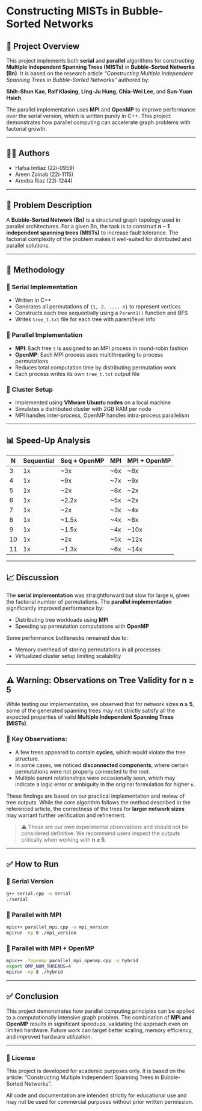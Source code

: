 # Constructing MISTs in Bubble-Sorted Networks

## 📘 Project Overview  
This project implements both **serial** and **parallel** algorithms for constructing **Multiple Independent Spanning Trees (MISTs)** in **Bubble-Sorted Networks (Bn)**. It is based on the research article _“Constructing Multiple Independent Spanning Trees in Bubble-Sorted Networks”_ authored by:

**Shih-Shun Kao**, **Ralf Klasing**, **Ling-Ju Hung**, **Chia-Wei Lee**, and **Sun-Yuan Hsieh**.

The parallel implementation uses **MPI** and **OpenMP** to improve performance over the serial version, which is written purely in C++. This project demonstrates how parallel computing can accelerate graph problems with factorial growth.

---

## 👩‍💻 Authors
- Hafsa Imtiaz (22i-0959)  
- Areen Zainab (22i-1115)  
- Areeba Riaz (22i-1244)

---

## 🧠 Problem Description  
A **Bubble-Sorted Network (Bn)** is a structured graph topology used in parallel architectures. For a given Bn, the task is to construct **n − 1 independent spanning trees (MISTs)** to increase fault tolerance. The factorial complexity of the problem makes it well-suited for distributed and parallel solutions.

---

## 🔧 Methodology

### 🔹 Serial Implementation  
- Written in C++
- Generates all permutations of `{1, 2, ..., n}` to represent vertices
- Constructs each tree sequentially using a `Parent1()` function and BFS
- Writes `tree_t.txt` file for each tree with parent/level info

### 🔹 Parallel Implementation  
- **MPI**: Each tree `t` is assigned to an MPI process in round-robin fashion  
- **OpenMP**: Each MPI process uses multithreading to process permutations  
- Reduces total computation time by distributing permutation work
- Each process writes its own `tree_t.txt` output file

### 🔹 Cluster Setup  
- Implemented using **VMware Ubuntu nodes** on a local machine  
- Simulates a distributed cluster with 2GB RAM per node  
- MPI handles inter-process, OpenMP handles intra-process parallelism

---

## 📊 Speed-Up Analysis

| N  | Sequential | Seq + OpenMP | MPI | MPI + OpenMP |
|----|------------|---------------|-----|----------------|
| 3  | 1x         | ~3x           | ~6x | ~8x            |
| 4  | 1x         | ~9x           | ~7x | ~9x            |
| 5  | 1x         | ~2x           | ~8x | ~2x            |
| 6  | 1x         | ~2.2x         | ~5x | ~2x            |
| 7  | 1x         | ~2x           | ~3x | ~4x            |
| 8  | 1x         | ~1.5x         | ~4x | ~8x            |
| 9  | 1x         | ~1.5x         | ~4x | ~10x           |
| 10 | 1x         | ~2x           | ~5x | ~12x           |
| 11 | 1x         | ~1.3x         | ~6x | ~14x           |

---


## 📈 Discussion  
The **serial implementation** was straightforward but slow for large `N`, given the factorial number of permutations. The **parallel implementation** significantly improved performance by:
- Distributing tree workloads using **MPI**
- Speeding up permutation computations with **OpenMP**

Some performance bottlenecks remained due to:
- Memory overhead of storing permutations in all processes
- Virtualized cluster setup limiting scalability

---

## ⚠️ Warning: Observations on Tree Validity for n ≥ 5

While testing our implementation, we observed that for network sizes **n ≥ 5**, some of the generated spanning trees may not strictly satisfy all the expected properties of valid **Multiple Independent Spanning Trees (MISTs)**.

### 🧭 Key Observations:
- A few trees appeared to contain **cycles**, which would violate the tree structure.
- In some cases, we noticed **disconnected components**, where certain permutations were not properly connected to the root.
- Multiple parent relationships were occasionally seen, which may indicate a logic error or ambiguity in the original formulation for higher `n`.

These findings are based on our practical implementation and review of tree outputs. While the core algorithm follows the method described in the referenced article, the correctness of the trees for **larger network sizes** may warrant further verification and refinement.

> ⚠️ These are our own experimental observations and should not be considered definitive. We recommend users inspect the outputs critically when working with **n ≥ 5**.
 
---

## ✅ How to Run

### 🔹 Serial Version
```bash
g++ serial.cpp -o serial
./serial
```

### 🔹 Parallel with MPI
```bash
mpic++ parallel_mpi.cpp -o mpi_version
mpirun -np 8 ./mpi_version
```

### 🔹 Parallel with MPI + OpenMP
```bash
mpic++ -fopenmp parallel_mpi_openmp.cpp -o hybrid
export OMP_NUM_THREADS=4
mpirun -np 8 ./hybrid
```
---


## ✅ Conclusion  
This project demonstrates how parallel computing principles can be applied to a computationally intensive graph problem. The combination of **MPI and OpenMP** results in significant speedups, validating the approach even on limited hardware. Future work can target better scaling, memory efficiency, and improved hardware utilization.

---

### 📄 License
This project is developed for academic purposes only.
It is based on the article: “Constructing Multiple Independent Spanning Trees in Bubble-Sorted Networks”.

All code and documentation are intended strictly for educational use and may not be used for commercial purposes without prior written permission.